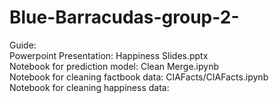 # Blue-Barracudas-group-2-
Guide:  
    Powerpoint Presentation: Happiness Slides.pptx   
    Notebook for prediction model: Clean Merge.ipynb  
    Notebook for cleaning factbook data: CIAFacts/CIAFacts.ipynb  
    Notebook for cleaning happiness data:  
